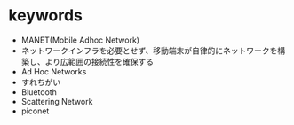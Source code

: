 keywords
===

- MANET(Mobile Adhoc Network)
 - ネットワークインフラを必要とせず、移動端末が自律的にネットワークを構築し、より広範囲の接続性を確保する
- Ad Hoc Networks
- すれちがい
- Bluetooth
- Scattering Network
- piconet
